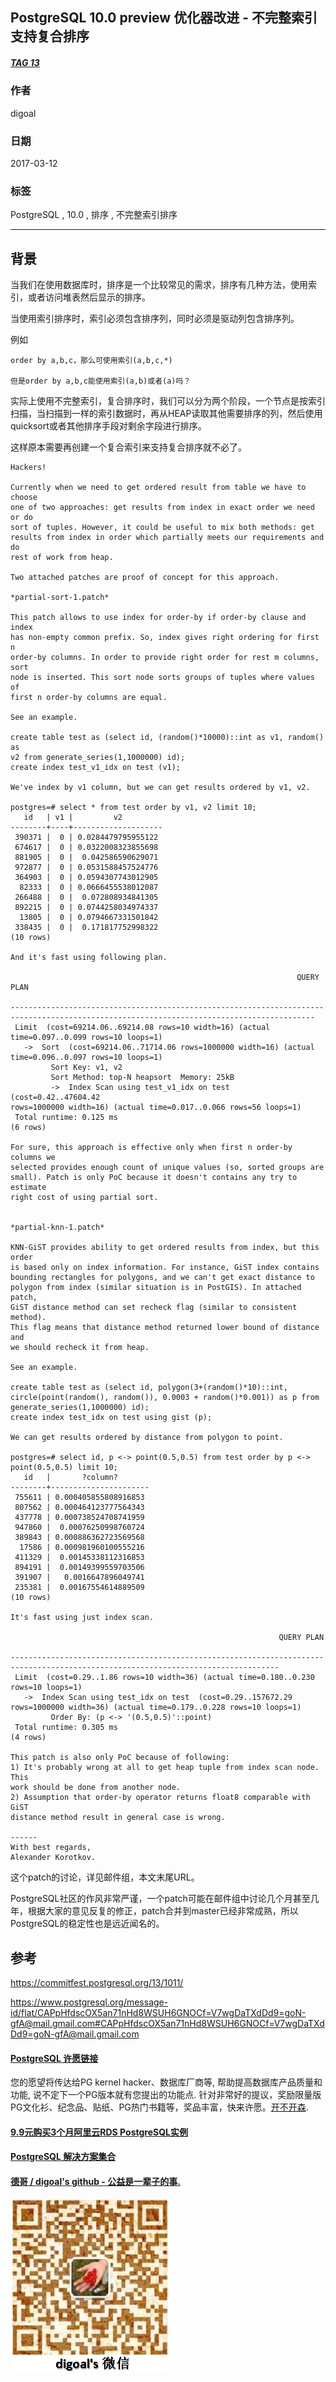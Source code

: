 ## PostgreSQL 10.0 preview 优化器改进 - 不完整索引支持复合排序   
##### [TAG 13](../class/13.md)
                                  
### 作者                                                                               
digoal                             
                                    
### 日期                               
2017-03-12                              
                                
### 标签                             
PostgreSQL , 10.0 , 排序 , 不完整索引排序   
                                  
----                            
                                     
## 背景           
当我们在使用数据库时，排序是一个比较常见的需求，排序有几种方法，使用索引，或者访问堆表然后显示的排序。  
  
当使用索引排序时，索引必须包含排序列，同时必须是驱动列包含排序列。  
  
例如  
  
```  
order by a,b,c，那么可使用索引(a,b,c,*)  
  
但是order by a,b,c能使用索引(a,b)或者(a)吗？  
```  
    
实际上使用不完整索引，复合排序时，我们可以分为两个阶段，一个节点是按索引扫描，当扫描到一样的索引数据时，再从HEAP读取其他需要排序的列，然后使用quicksort或者其他排序手段对剩余字段进行排序。  
  
这样原本需要再创建一个复合索引来支持复合排序就不必了。  
  
```    
Hackers!  
  
Currently when we need to get ordered result from table we have to choose  
one of two approaches: get results from index in exact order we need or do  
sort of tuples. However, it could be useful to mix both methods: get  
results from index in order which partially meets our requirements and do  
rest of work from heap.  
  
Two attached patches are proof of concept for this approach.  
  
*partial-sort-1.patch*  
  
This patch allows to use index for order-by if order-by clause and index  
has non-empty common prefix. So, index gives right ordering for first n  
order-by columns. In order to provide right order for rest m columns, sort  
node is inserted. This sort node sorts groups of tuples where values of  
first n order-by columns are equal.  
  
See an example.  
  
create table test as (select id, (random()*10000)::int as v1, random() as  
v2 from generate_series(1,1000000) id);  
create index test_v1_idx on test (v1);  
  
We've index by v1 column, but we can get results ordered by v1, v2.  
  
postgres=# select * from test order by v1, v2 limit 10;  
   id   | v1 |         v2  
--------+----+--------------------  
 390371 |  0 | 0.0284479795955122  
 674617 |  0 | 0.0322008323855698  
 881905 |  0 |  0.042586590629071  
 972877 |  0 | 0.0531588457524776  
 364903 |  0 | 0.0594307743012905  
  82333 |  0 | 0.0666455538012087  
 266488 |  0 |  0.072808934841305  
 892215 |  0 | 0.0744258034974337  
  13805 |  0 | 0.0794667331501842  
 338435 |  0 |  0.171817752998322  
(10 rows)  
  
And it's fast using following plan.  
  
                                                                QUERY PLAN  
  
------------------------------------------------------------------------------------------------------------------------------------------  
 Limit  (cost=69214.06..69214.08 rows=10 width=16) (actual  
time=0.097..0.099 rows=10 loops=1)  
   ->  Sort  (cost=69214.06..71714.06 rows=1000000 width=16) (actual  
time=0.096..0.097 rows=10 loops=1)  
         Sort Key: v1, v2  
         Sort Method: top-N heapsort  Memory: 25kB  
         ->  Index Scan using test_v1_idx on test  (cost=0.42..47604.42  
rows=1000000 width=16) (actual time=0.017..0.066 rows=56 loops=1)  
 Total runtime: 0.125 ms  
(6 rows)  
  
For sure, this approach is effective only when first n order-by columns we  
selected provides enough count of unique values (so, sorted groups are  
small). Patch is only PoC because it doesn't contains any try to estimate  
right cost of using partial sort.  
  
  
*partial-knn-1.patch*  
  
KNN-GiST provides ability to get ordered results from index, but this order  
is based only on index information. For instance, GiST index contains  
bounding rectangles for polygons, and we can't get exact distance to  
polygon from index (similar situation is in PostGIS). In attached patch,  
GiST distance method can set recheck flag (similar to consistent method).  
This flag means that distance method returned lower bound of distance and  
we should recheck it from heap.  
  
See an example.  
  
create table test as (select id, polygon(3+(random()*10)::int,  
circle(point(random(), random()), 0.0003 + random()*0.001)) as p from  
generate_series(1,1000000) id);  
create index test_idx on test using gist (p);  
  
We can get results ordered by distance from polygon to point.  
  
postgres=# select id, p <-> point(0.5,0.5) from test order by p <->  
point(0.5,0.5) limit 10;  
   id   |       ?column?  
--------+----------------------  
 755611 | 0.000405855808916853  
 807562 | 0.000464123777564343  
 437778 | 0.000738524708741959  
 947860 |  0.00076250998760724  
 389843 | 0.000886362723569568  
  17586 | 0.000981960100555216  
 411329 |  0.00145338112316853  
 894191 |  0.00149399559703506  
 391907 |   0.0016647896049741  
 235381 |  0.00167554614889509  
(10 rows)  
  
It's fast using just index scan.  
  
                                                            QUERY PLAN  
  
----------------------------------------------------------------------------------------------------------------------------------  
 Limit  (cost=0.29..1.86 rows=10 width=36) (actual time=0.180..0.230  
rows=10 loops=1)  
   ->  Index Scan using test_idx on test  (cost=0.29..157672.29  
rows=1000000 width=36) (actual time=0.179..0.228 rows=10 loops=1)  
         Order By: (p <-> '(0.5,0.5)'::point)  
 Total runtime: 0.305 ms  
(4 rows)  
  
This patch is also only PoC because of following:  
1) It's probably wrong at all to get heap tuple from index scan node. This  
work should be done from another node.  
2) Assumption that order-by operator returns float8 comparable with GiST  
distance method result in general case is wrong.  
  
------  
With best regards,  
Alexander Korotkov.  
```    
  
这个patch的讨论，详见邮件组，本文末尾URL。  
  
PostgreSQL社区的作风非常严谨，一个patch可能在邮件组中讨论几个月甚至几年，根据大家的意见反复的修正，patch合并到master已经非常成熟，所以PostgreSQL的稳定性也是远近闻名的。  
    
## 参考    
https://commitfest.postgresql.org/13/1011/  
  
https://www.postgresql.org/message-id/flat/CAPpHfdscOX5an71nHd8WSUH6GNOCf=V7wgDaTXdDd9=goN-gfA@mail.gmail.com#CAPpHfdscOX5an71nHd8WSUH6GNOCf=V7wgDaTXdDd9=goN-gfA@mail.gmail.com  
  
  
  
  
  
  
  
  
  
  
  
  
  
  
  
  
  
  
  
  
  
  
  
  
  
  
  
  
  
  
  
  
  
  
  
  
  
  
  
  
  
  
  
  
  
  
  
  
  
  
  
  
  
  
  
  
  
  
  
  
  
  
  
  
  
  
  
  
  
  
  
  
  
#### [PostgreSQL 许愿链接](https://github.com/digoal/blog/issues/76 "269ac3d1c492e938c0191101c7238216")
您的愿望将传达给PG kernel hacker、数据库厂商等, 帮助提高数据库产品质量和功能, 说不定下一个PG版本就有您提出的功能点. 针对非常好的提议，奖励限量版PG文化衫、纪念品、贴纸、PG热门书籍等，奖品丰富，快来许愿。[开不开森](https://github.com/digoal/blog/issues/76 "269ac3d1c492e938c0191101c7238216").  
  
  
#### [9.9元购买3个月阿里云RDS PostgreSQL实例](https://www.aliyun.com/database/postgresqlactivity "57258f76c37864c6e6d23383d05714ea")
  
  
#### [PostgreSQL 解决方案集合](https://yq.aliyun.com/topic/118 "40cff096e9ed7122c512b35d8561d9c8")
  
  
#### [德哥 / digoal's github - 公益是一辈子的事.](https://github.com/digoal/blog/blob/master/README.md "22709685feb7cab07d30f30387f0a9ae")
  
  
![digoal's wechat](../pic/digoal_weixin.jpg "f7ad92eeba24523fd47a6e1a0e691b59")
  
